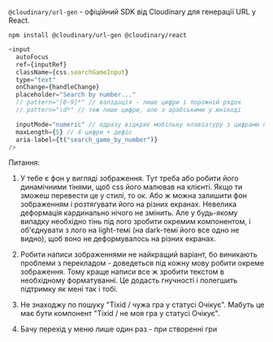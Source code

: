 `@cloudinary/url-gen` - офіційний SDK від Cloudinary для генерації URL у React.

```
npm install @cloudinary/url-gen @cloudinary/react
```

```js
<input
  autoFocus
  ref={inputRef}
  className={css.searchGameInput}
  type="text"
  onChange={handleChange}
  placeholder="Search by number..."
  // pattern="[0-9]*" // валідація - лише цифри і порожній рядок
  // pattern="\d*" // теж лише цифри, але з арабськими у юнікоді

  inputMode="numeric" // одразу відкриє мобільну клавіатуру з цифрами на моб. пристроях
  maxLength={5} // 4 цифри + дефіс
  aria-label={t("search_game_by_number")}
/>
```

Питання:

1. У тебе є фон у вигляді зображення. Тут треба або робити його динамічними тінями, щоб css його малював на клієнті. Якщо ти зможеш перевести це у стилі, то ок. Або ж можна залишити фон зображенням і розтягувати його на різних екранах. Невелика деформація кардинально нічого не змінить. Але у будь-якому випадку необхідно тінь під лого зробити окремим компонентом, і об'єднувати з лого на light-темі (на dark-темі його все одно не видно), щоб воно не деформувалось на різних екранах.

2. Робити написи зображеннями не найкращий варіант, бо виникають проблеми з перекладом - доведеться під кожну мову робити окреме зображення. Тому краще написи все ж зробити текстом в необхідному форматуванні. Це додасть гнучності і полегшить підтримку як мені так і тобі.

3. Не знаходжу по пошуку "Tixid / чужа гра у статусі Очікує". Мабуть це має бути компонент "Tixid / не моя гра у статусі Очікує".
4. Бачу перехід у меню лише один раз - при створенні гри
